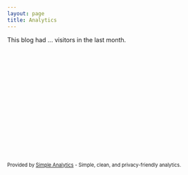 ```yaml
---
layout: page
title: Analytics
---
```


<p>This blog had <span id="visitors">...</span> visitors in the last month.</p>

<div
  id="chart"
  style="aspect-ratio: 2/1"
  data-hostname="simpleanalytics.com"
  data-types="visitors"
  data-visitors-selector="#visitors"
  data-visitors-color="#75b5aa"
></div>

<p style="margin-top: 0.5rem; font-size: 80%;">Provided by <a href="https://simpleanalytics.io/?ref=blog.adriaan.io">Simple Analytics</a> - Simple, clean, and privacy-friendly analytics.</p>

<script
  async
  data-chart-selectors="#chart"
  src="https://scripts.simpleanalyticscdn.com/embed.js"
></script>
